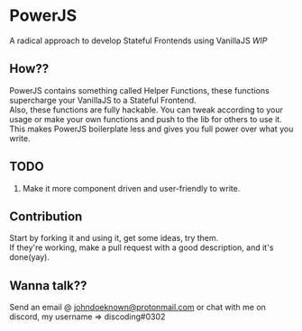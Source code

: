 # PowerJS
A radical approach to develop Stateful Frontends using VanillaJS *WIP*

## How??
PowerJS contains something called Helper Functions, these functions supercharge your VanillaJS to a Stateful Frontend.  
Also, these functions are fully hackable. You can tweak according to your usage or make your own functions and push to the lib for others to use it.  
This makes PowerJS boilerplate less and gives you full power over what you write.  

## TODO
1. Make it more component driven and user-friendly to write.

## Contribution
Start by forking it and using it, get some ideas, try them.  
If they're working, make a pull request with a good description, and it's done(yay).

## Wanna talk??
Send an email @ johndoeknown@protonmail.com or chat with me on discord, my username => discoding#0302
